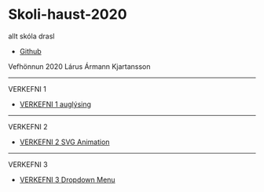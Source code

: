 # Skoli-haust-2020
 allt skóla drasl

 * [Github](https://github.com/larusarmann/larusarmann.github.io)

Vefhönnun 2020
Lárus Ármann Kjartansson

-----------------------------------------------------------------------

VERKEFNI 1

  * [VERKEFNI 1 auglýsing](Vefhönnun/Verkefni_1-auglýsing/anim.html)
  
-----------------------------------------------------------------------

VERKEFNI 2

  * [VERKEFNI 2 SVG Animation](Vefhönnun/Verkefni_2-svg_Animation/Index.html)

-----------------------------------------------------------------------

VERKEFNI 3

  * [VERKEFNI 3 Dropdown Menu](Vefhönnun/Verkefni_3-DropDownMenu/index.html)

